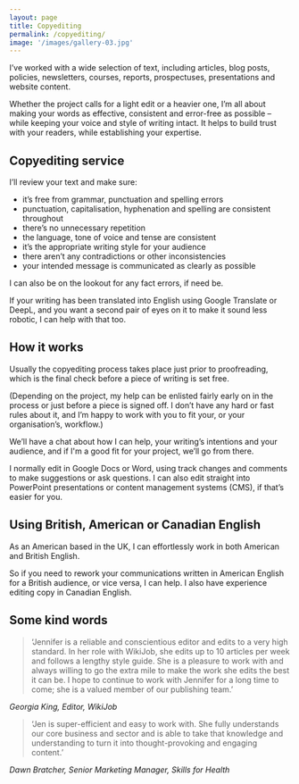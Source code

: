```yaml
---
layout: page
title: Copyediting
permalink: /copyediting/
image: '/images/gallery-03.jpg'
---
```

I’ve worked with a wide selection of text, including articles, blog posts, policies, newsletters, courses, reports, prospectuses, presentations and website content.

Whether the project calls for a light edit or a heavier one, I’m all about making your words as effective, consistent and error-free as possible – while keeping your voice and style of writing intact. It helps to build trust with your readers, while establishing your expertise.

## Copyediting service

I’ll review your text and make sure:


- it’s free from grammar, punctuation and spelling errors
- punctuation, capitalisation, hyphenation and spelling are consistent throughout
- there’s no unnecessary repetition
- the language, tone of voice and tense are consistent
- it’s the appropriate writing style for your audience
- there aren’t any contradictions or other inconsistencies
- your intended message is communicated as clearly as possible  

I can also be on the lookout for any fact errors, if need be.

If your writing has been translated into English using Google Translate or DeepL, and you want a second pair of eyes on it
to make it sound less robotic, I can help with that too.

## How it works

Usually the copyediting process takes place just prior to proofreading, which is the final check before a piece of writing is set free.

(Depending on the project, my help can be enlisted fairly early on in the process or just before a piece is signed off. I don’t have any hard or fast rules about it, and I’m happy to work with you to fit your, or your organisation’s, workflow.)

We’ll have a chat about how I can help, your writing’s intentions and your audience, and if I'm a good fit for your project, we’ll go from there.

I normally edit in Google Docs or Word, using track changes and comments to make suggestions or ask questions. I can also edit straight into PowerPoint presentations or content management systems (CMS), if that’s easier for you.

## Using British, American or Canadian English

As an American based in the UK, I can effortlessly work in both American and British English.

So if you need to rework your communications written in American English for a British audience, or vice versa, I can help. I also have experience editing copy in Canadian English.

## Some kind words

> ‘Jennifer is a reliable and conscientious editor and edits to a very high standard. In her role with WikiJob, she edits up to 10 articles per week and follows a lengthy style guide. She is a pleasure to work with and always willing to go the extra mile to make the work she edits the best it can be. I hope to continue to work with Jennifer for a long time to come; she is a valued member of our publishing team.’

*Georgia King, Editor, WikiJob*

>‘Jen is super-efficient and easy to work with. She fully understands our core business and sector and is able to take that knowledge and understanding to turn it into thought-provoking and engaging content.’

*Dawn Bratcher, Senior Marketing Manager, Skills for Health*
